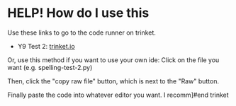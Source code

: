 # HELP! How do I use this

Use these links to go to the code runner on trinket.

* Y9 Test 2: [trinket.io](https://trinket.io/python/7bd943b3b4ed?outputOnly=true)

Or, use this method if you want to use your own ide:
Click on the file you want (e.g. spelling-test-2.py)

Then, click the "copy raw file" button, which is next to the "Raw" button.

Finally paste the code into whatever editor you want. I recomm]#end trinket
